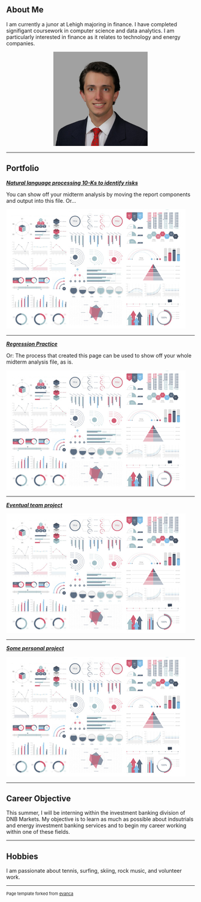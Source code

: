 ## About Me

I am currently a junor at Lehigh majoring in finance. I have completed signifigant coursework in computer science and data analytics. I am particularly interested in finance as it relates to technology and energy companies. 

<!-- Upload your own photo and change the path -->

<p style="text-align:center;">
  <img class="img-circle" src="https://github.com/hsh423/hsh423.github.io/blob/master/images/logo.png" width="50%">
</p>

---

## Portfolio

<!-- You can link to other websites, PDFs in this repo, and other pages in this repo -->

_**[Natural language processing 10-Ks to identify risks](10k_nlp_covid)**_

You can show off your midterm analysis by moving the report components and output into this file. Or...

<img src="images/dummy_thumbnail.jpg?raw=true"/>

---

_**[Regression Practice](Regression_practice)**_

Or: The process that created this page can be used to show off your whole midterm analysis file, as is.

<img src="images/dummy_thumbnail.jpg?raw=true"/>

---

_**[Eventual team project](https://donbowen.github.io/teamproject/)**_

<img src="images/dummy_thumbnail.jpg?raw=true"/>

---

_**[Some personal project](/pdf/sample_presentation.pdf)**_

<img src="images/dummy_thumbnail.jpg?raw=true"/>

---

## Career Objective

This summer, I will be interning within the investment banking division of DNB Markets. My objective is to learn as much as possible about indsutrials and energy investment banking services and to begin my career working within one of these fields. 

---

## Hobbies

I am passionate about tennis, surfing, skiing, rock music, and volunteer work. 

---
<p style="font-size:11px">Page template forked from <a href="https://github.com/evanca/quick-portfolio">evanca</a></p>
<!-- Remove above link if you don't want to attibute -->
